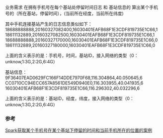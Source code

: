 业务需求
在拥有手机号在每个基站处停留时间日志 和 基站信息的 算出某个手机号的（所在基站，停留时间），(当前所在经度，当前所在纬度)

其中手机连接基站产生的日志信息类似如下：
18688888888,20160327082400,16030401EAFB68F1E3CDF819735E1C66,1
18611132889,20160327082500,16030401EAFB68F1E3CDF819735E1C66,1
18688888888,20160327170000,16030401EAFB68F1E3CDF819735E1C66,0
18611132889,20160327180000,16030401EAFB68F1E3CDF819735E1C66,0

上面的含义表示的是：手机号，时间，基站ID，接入网络的类型（0：unknow,1:3G,2:2G,6:4G）

基站信息：
9F36407EAD0629FC166F14DDE7970F68,116.304864,40.050645,6
CC0710CC94ECC657A8561DE549D940E0,116.303955,40.041935,6
16030401EAFB68F1E3CDF819735E1C66,116.296302,40.032296,6

上面的含义表示的是：基站ID，经度，纬度，接入网络的类型（0：unknow,1:3G,2:2G,6:4G）

### 参考
[Spark获取某个手机号在某个基站下停留的时间和当前手机所在的位置的案例](https://blog.csdn.net/tototuzuoquan/article/details/74788101?utm_medium=distribute.pc_relevant_right.none-task-blog-BlogCommendFromMachineLearnPai2-3.nonecase)